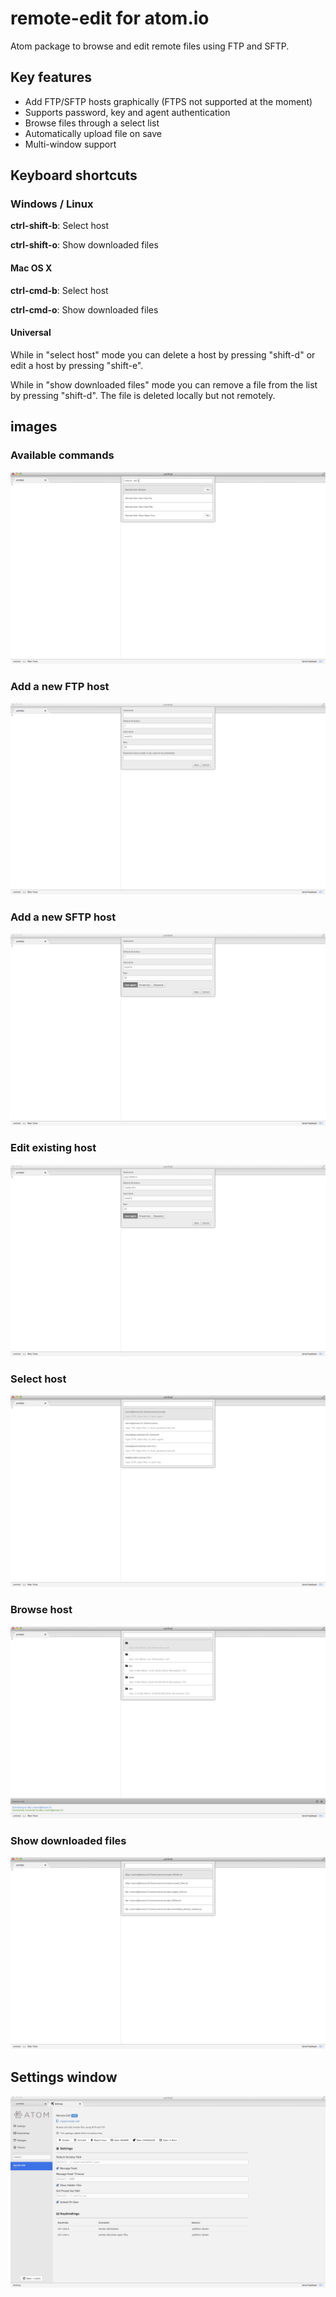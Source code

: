 # remote-edit for atom.io

Atom package to browse and edit remote files using FTP and SFTP.

## Key features
* Add FTP/SFTP hosts graphically (FTPS not supported at the moment)
* Supports password, key and agent authentication
* Browse files through a select list
* Automatically upload file on save
* Multi-window support

## Keyboard shortcuts
### Windows / Linux
**ctrl-shift-b**: Select host

**ctrl-shift-o**: Show downloaded files

#### Mac OS X
**ctrl-cmd-b**: Select host

**ctrl-cmd-o**: Show downloaded files

#### Universal
While in "select host" mode you can delete a host by pressing "shift-d" or edit a host by pressing "shift-e".

While in "show downloaded files" mode you can remove a file from the list by pressing "shift-d". The file is deleted locally but not remotely.

## images
### Available commands
![Available commands](./images/commands.png)

### Add a new FTP host
![Adding a new FTP host](./images/new-host-ftp.png)

### Add a new SFTP host
![Adding a new SFTP host](./images/new-host-sftp.png)

### Edit existing host
![Editing an existing host](./images/edit-host.png)

### Select host
![Select host](./images/select-host.png)

### Browse host
![Browsing host](./images/browse-host.png)

### Show downloaded files
![Show open files](./images/show-open-files.png)


## Settings window
![Settings window for remote-edit](./images/settings.png)
